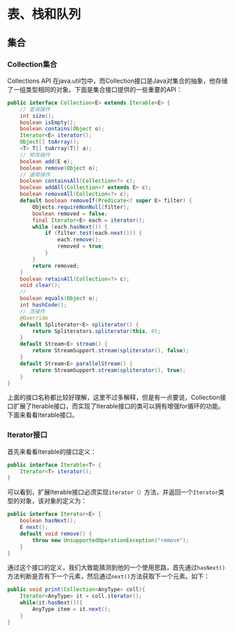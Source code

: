 # 表、栈和队列



## 集合

### Collection集合

Collections API 在java.util包中，而Collection接口是Java对集合的抽象，他存储了一组类型相同的对象。下面是集合接口提供的一些重要的API：

```java
public interface Collection<E> extends Iterable<E> {
	// 查询操作
    int size();
    boolean isEmpty();
    boolean contains(Object o);
    Iterator<E> iterator();
    Object[] toArray();
    <T> T[] toArray(T[] a);
	// 修改操作
    boolean add(E e);
    boolean remove(Object o);
    // 通用操作
    boolean containsAll(Collection<?> c);
    boolean addAll(Collection<? extends E> c);
    boolean removeAll(Collection<?> c);
    default boolean removeIf(Predicate<? super E> filter) {
        Objects.requireNonNull(filter);
        boolean removed = false;
        final Iterator<E> each = iterator();
        while (each.hasNext()) {
            if (filter.test(each.next())) {
                each.remove();
                removed = true;
            }
        }
        return removed;
    }
    boolean retainAll(Collection<?> c);
    void clear();
    // 
    boolean equals(Object o);
    int hashCode();
	// 流操作
    @Override
    default Spliterator<E> spliterator() {
        return Spliterators.spliterator(this, 0);
    }
    default Stream<E> stream() {
        return StreamSupport.stream(spliterator(), false);
    }
    default Stream<E> parallelStream() {
        return StreamSupport.stream(spliterator(), true);
    }
}
```

上面的接口名称都比较好理解，这里不过多解释，但是有一点要说，Collection接口扩展了Iterable接口，而实现了Iterable接口的类可以拥有增强for循环的功能。下面来看看Iterable接口。

### Iterator接口

首先来看看Iterable的接口定义：

```java
public interface Iterable<T> {
    Iterator<T> iterator();
}
```

可以看到，扩展Iterable接口必须实现`iterator（）`方法，并返回一个`Iterator`类型的对象，该对象的定义为：

```java
public interface Iterator<E> { 
    boolean hasNext();
    E next(); 
    default void remove() {
        throw new UnsupportedOperationException("remove");
    }
}
```

通过这个接口的定义，我们大致能猜测到他的一个使用思路，首先通过`hasNext()`方法判断是否有下一个元素，然后通过`next()`方法获取下一个元素。如下：

```java
public void print(Collection<AnyType> coll){
    Iterator<AnyType> it = coll.iterator();
    while(it.hasNext()){
        AnyType item = it.next();
    }
}
```


